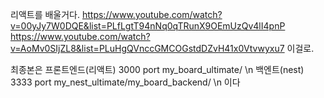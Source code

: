 리액트를 배울거다.
https://www.youtube.com/watch?v=00yJy7W0DQE&list=PLfLgtT94nNq0qTRunX9OEmUzQv4lI4pnP
https://www.youtube.com/watch?v=AoMv0SIjZL8&list=PLuHgQVnccGMCOGstdDZvH41x0Vtvwyxu7
이걸로.

최종본은 
프론트엔드(리액트) 3000 port   my_board_ultimate/ \n
백엔트(nest)      3333 port   my_nest_ultimate/my_board_backend/  \n
이다
